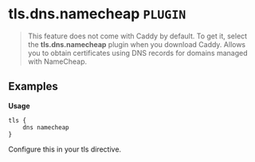 # tls.dns.namecheap `PLUGIN`
> This feature does not come with Caddy by default. To get it, select the **tls.dns.namecheap** plugin when you download Caddy.
Allows you to obtain certificates using DNS records for domains managed with NameCheap.

## Examples
**Usage**
```
tls {
    dns namecheap
}
```
Configure this in your tls directive.